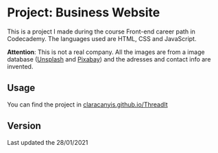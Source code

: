 # Project: Business Website
This is a project I made during the course Front-end career path in Codecademy. 
The languages used are HTML, CSS and JavaScript.

**Attention**: This is not a real company. All the images are from a image database ([Unsplash](https://unsplash.com/) and [Pixabay](https://pixabay.com/)) and the adresses and contact info are invented.

## Usage
You can find the project in [claracanyis.github.io/ThreadIt](https://claracanyis.github.io/ThreadIt/)

## Version
Last updated the 28/01/2021